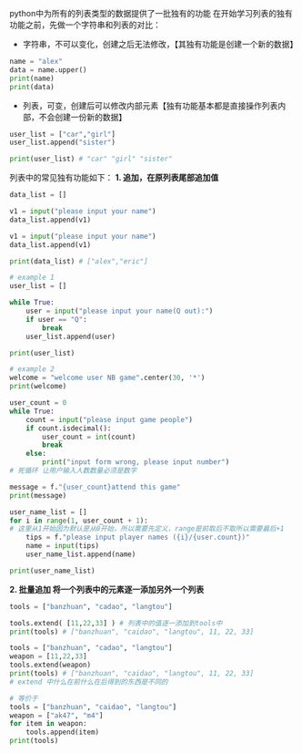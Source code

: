 python中为所有的列表类型的数据提供了一批独有的功能
在开始学习列表的独有功能之前，先做一个字符串和列表的对比：
- 字符串，不可以变化，创建之后无法修改，【其独有功能是创建一个新的数据】
```python
name = "alex"
data = name.upper()
print(name)
print(data)
```
- 列表，可变，创建后可以修改内部元素【独有功能基本都是直接操作列表内部，不会创建一份新的数据】
```python
user_list = ["car","girl"]
user_list.append("sister")

print(user_list) # "car" "girl" "sister"
```

列表中的常见独有功能如下：
**1. 追加，在原列表尾部追加值**
```python
data_list = []

v1 = input("please input your name")
data_list.append(v1)

v1 = input("please input your name")
data_list.append(v1)

print(data_list) # ["alex","eric"]
```

```python
# example 1
user_list = []

while True:
	user = input("please input your name(Q out):")
	if user == "Q":
		break
	user_list.append(user)

print(user_list)
```

```python
# example 2
welcome = "welcome user NB game".center(30, '*')
print(welcome)

user_count = 0
while True:
	count = input("please input game people")
	if count.isdecimal():
		user_count = int(count)
		break
	else:
		print("input form wrong, please input number")
# 死循环 让用户输入人数数量必须是数字

message = f."{user_count}attend this game"
print(message)

user_name_list = []
for i in range(1, user_count + 1):
# 这里从1开始因为默认是从0开始，所以需要先定义，range是前取后不取所以需要最后+1
	tips = f."please input player names ({i}/{user.count})"
	name = input(tips)
	user_name_list.append(name)

print(user_name_list)
```

**2. 批量追加 将一个列表中的元素逐一添加另外一个列表**
```python
tools = ["banzhuan", "cadao", "langtou"]

tools.extend( [11,22,33] ) # 列表中的值逐一添加到tools中
print(tools) # ["banzhuan", "caidao", "langtou", 11, 22, 33]
```
```python
tools = ["banzhuan", "cadao", "langtou"]
weapon = [11,22,33]
tools.extend(weapon) 
print(tools) # ["banzhuan", "caidao", "langtou", 11, 22, 33]
# extend 中什么在前什么在后得到的东西是不同的
```
```python
# 等价于
tools = ["banzhuan", "caidao", "langtou"]
weapon = ["ak47", "m4"]
for item in weapon:
	tools.append(item)
print(tools)
```

